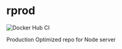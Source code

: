 # rprod
![Docker Hub CI](https://github.com/Pranav-20186017/rprod/workflows/Docker%20Hub%20CI/badge.svg)

Production Optimized repo for Node server
